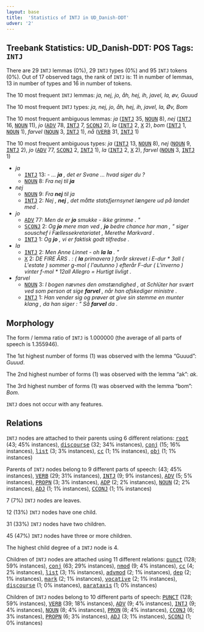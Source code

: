 ```yaml
---
layout: base
title:  'Statistics of INTJ in UD_Danish-DDT'
udver: '2'
---
```


## Treebank Statistics: UD_Danish-DDT: POS Tags: `INTJ`

There are 29 `INTJ` lemmas (0%), 29 `INTJ` types (0%) and 95 `INTJ` tokens (0%).
Out of 17 observed tags, the rank of `INTJ` is: 11 in number of lemmas, 13 in number of types and 16 in number of tokens.

The 10 most frequent `INTJ` lemmas: <em>ja, nej, jo, åh, hej, ih, javel, la, øv, Guuud</em>

The 10 most frequent `INTJ` types:  <em>ja, nej, jo, åh, hej, ih, javel, la, Øv, Bom</em>

The 10 most frequent ambiguous lemmas: <em>ja</em> (<tt><a href="da_ddt-pos-INTJ.html">INTJ</a></tt> 35, <tt><a href="da_ddt-pos-NOUN.html">NOUN</a></tt> 8), <em>nej</em> (<tt><a href="da_ddt-pos-INTJ.html">INTJ</a></tt> 16, <tt><a href="da_ddt-pos-NOUN.html">NOUN</a></tt> 11), <em>jo</em> (<tt><a href="da_ddt-pos-ADV.html">ADV</a></tt> 78, <tt><a href="da_ddt-pos-INTJ.html">INTJ</a></tt> 7, <tt><a href="da_ddt-pos-SCONJ.html">SCONJ</a></tt> 2), <em>la</em> (<tt><a href="da_ddt-pos-INTJ.html">INTJ</a></tt> 2, <tt><a href="da_ddt-pos-X.html">X</a></tt> 2), <em>bom</em> (<tt><a href="da_ddt-pos-INTJ.html">INTJ</a></tt> 1, <tt><a href="da_ddt-pos-NOUN.html">NOUN</a></tt> 1), <em>farvel</em> (<tt><a href="da_ddt-pos-NOUN.html">NOUN</a></tt> 3, <tt><a href="da_ddt-pos-INTJ.html">INTJ</a></tt> 1), <em>nå</em> (<tt><a href="da_ddt-pos-VERB.html">VERB</a></tt> 31, <tt><a href="da_ddt-pos-INTJ.html">INTJ</a></tt> 1)

The 10 most frequent ambiguous types:  <em>ja</em> (<tt><a href="da_ddt-pos-INTJ.html">INTJ</a></tt> 13, <tt><a href="da_ddt-pos-NOUN.html">NOUN</a></tt> 8), <em>nej</em> (<tt><a href="da_ddt-pos-NOUN.html">NOUN</a></tt> 9, <tt><a href="da_ddt-pos-INTJ.html">INTJ</a></tt> 2), <em>jo</em> (<tt><a href="da_ddt-pos-ADV.html">ADV</a></tt> 77, <tt><a href="da_ddt-pos-SCONJ.html">SCONJ</a></tt> 2, <tt><a href="da_ddt-pos-INTJ.html">INTJ</a></tt> 1), <em>la</em> (<tt><a href="da_ddt-pos-INTJ.html">INTJ</a></tt> 2, <tt><a href="da_ddt-pos-X.html">X</a></tt> 2), <em>farvel</em> (<tt><a href="da_ddt-pos-NOUN.html">NOUN</a></tt> 3, <tt><a href="da_ddt-pos-INTJ.html">INTJ</a></tt> 1)


* <em>ja</em>
  * <tt><a href="da_ddt-pos-INTJ.html">INTJ</a></tt> 13: <em>- ... <b>ja</b> , det er Svane ... hvad siger du ?</em>
  * <tt><a href="da_ddt-pos-NOUN.html">NOUN</a></tt> 8: <em>Fra nej til <b>ja</b></em>
* <em>nej</em>
  * <tt><a href="da_ddt-pos-NOUN.html">NOUN</a></tt> 9: <em>Fra <b>nej</b> til ja</em>
  * <tt><a href="da_ddt-pos-INTJ.html">INTJ</a></tt> 2: <em>Nej , <b>nej</b> , det måtte statsfjernsynet længere ud på landet med .</em>
* <em>jo</em>
  * <tt><a href="da_ddt-pos-ADV.html">ADV</a></tt> 77: <em>Men de er <b>jo</b> smukke - ikke grimme . "</em>
  * <tt><a href="da_ddt-pos-SCONJ.html">SCONJ</a></tt> 2: <em>Og <b>jo</b> mere man ved , <b>jo</b> bedre chance har man , " siger souschef i Fællessekretariatet , Merethe Markvard .</em>
  * <tt><a href="da_ddt-pos-INTJ.html">INTJ</a></tt> 1: <em>Og <b>jo</b> , vi er faktisk godt tilfredse .</em>
* <em>la</em>
  * <tt><a href="da_ddt-pos-INTJ.html">INTJ</a></tt> 2: <em>Men Anne Linnet - oh <b>la</b> <b>la</b> . "</em>
  * <tt><a href="da_ddt-pos-X.html">X</a></tt> 2: <em>DE FIRE ÅRS . : ( <b>la</b> primavera ) forår skrevet i E-dur * 3all ( L'estate ) sommer g-mol ( l'autunno ) efterår F-dur ( L'inverno ) vinter f-mol * 12all Allegro = Hurtigt livligt .</em>
* <em>farvel</em>
  * <tt><a href="da_ddt-pos-NOUN.html">NOUN</a></tt> 3: <em>I bogen nævnes den omstændighed , at Schlüter har svært ved som person at sige <b>farvel</b> , når han afskediger ministre .</em>
  * <tt><a href="da_ddt-pos-INTJ.html">INTJ</a></tt> 1: <em>Han vender sig og prøver at give sin stemme en munter klang , da han siger : " Så <b>farvel</b> da .</em>

## Morphology

The form / lemma ratio of `INTJ` is 1.000000 (the average of all parts of speech is 1.355946).

The 1st highest number of forms (1) was observed with the lemma “Guuud”: <em>Guuud</em>.

The 2nd highest number of forms (1) was observed with the lemma “ak”: <em>ak</em>.

The 3rd highest number of forms (1) was observed with the lemma “bom”: <em>Bom</em>.

`INTJ` does not occur with any features.


## Relations

`INTJ` nodes are attached to their parents using 6 different relations: <tt><a href="da_ddt-dep-root.html">root</a></tt> (43; 45% instances), <tt><a href="da_ddt-dep-discourse.html">discourse</a></tt> (32; 34% instances), <tt><a href="da_ddt-dep-conj.html">conj</a></tt> (15; 16% instances), <tt><a href="da_ddt-dep-list.html">list</a></tt> (3; 3% instances), <tt><a href="da_ddt-dep-cc.html">cc</a></tt> (1; 1% instances), <tt><a href="da_ddt-dep-obj.html">obj</a></tt> (1; 1% instances)

Parents of `INTJ` nodes belong to 9 different parts of speech:  (43; 45% instances), <tt><a href="da_ddt-pos-VERB.html">VERB</a></tt> (29; 31% instances), <tt><a href="da_ddt-pos-INTJ.html">INTJ</a></tt> (9; 9% instances), <tt><a href="da_ddt-pos-ADV.html">ADV</a></tt> (5; 5% instances), <tt><a href="da_ddt-pos-PROPN.html">PROPN</a></tt> (3; 3% instances), <tt><a href="da_ddt-pos-ADP.html">ADP</a></tt> (2; 2% instances), <tt><a href="da_ddt-pos-NOUN.html">NOUN</a></tt> (2; 2% instances), <tt><a href="da_ddt-pos-ADJ.html">ADJ</a></tt> (1; 1% instances), <tt><a href="da_ddt-pos-CCONJ.html">CCONJ</a></tt> (1; 1% instances)

7 (7%) `INTJ` nodes are leaves.

12 (13%) `INTJ` nodes have one child.

31 (33%) `INTJ` nodes have two children.

45 (47%) `INTJ` nodes have three or more children.

The highest child degree of a `INTJ` node is 4.

Children of `INTJ` nodes are attached using 11 different relations: <tt><a href="da_ddt-dep-punct.html">punct</a></tt> (128; 59% instances), <tt><a href="da_ddt-dep-conj.html">conj</a></tt> (63; 29% instances), <tt><a href="da_ddt-dep-nmod.html">nmod</a></tt> (9; 4% instances), <tt><a href="da_ddt-dep-cc.html">cc</a></tt> (4; 2% instances), <tt><a href="da_ddt-dep-list.html">list</a></tt> (3; 1% instances), <tt><a href="da_ddt-dep-advmod.html">advmod</a></tt> (2; 1% instances), <tt><a href="da_ddt-dep-dep.html">dep</a></tt> (2; 1% instances), <tt><a href="da_ddt-dep-mark.html">mark</a></tt> (2; 1% instances), <tt><a href="da_ddt-dep-vocative.html">vocative</a></tt> (2; 1% instances), <tt><a href="da_ddt-dep-discourse.html">discourse</a></tt> (1; 0% instances), <tt><a href="da_ddt-dep-parataxis.html">parataxis</a></tt> (1; 0% instances)

Children of `INTJ` nodes belong to 10 different parts of speech: <tt><a href="da_ddt-pos-PUNCT.html">PUNCT</a></tt> (128; 59% instances), <tt><a href="da_ddt-pos-VERB.html">VERB</a></tt> (39; 18% instances), <tt><a href="da_ddt-pos-ADV.html">ADV</a></tt> (9; 4% instances), <tt><a href="da_ddt-pos-INTJ.html">INTJ</a></tt> (9; 4% instances), <tt><a href="da_ddt-pos-NOUN.html">NOUN</a></tt> (8; 4% instances), <tt><a href="da_ddt-pos-PRON.html">PRON</a></tt> (8; 4% instances), <tt><a href="da_ddt-pos-CCONJ.html">CCONJ</a></tt> (6; 3% instances), <tt><a href="da_ddt-pos-PROPN.html">PROPN</a></tt> (6; 3% instances), <tt><a href="da_ddt-pos-ADJ.html">ADJ</a></tt> (3; 1% instances), <tt><a href="da_ddt-pos-SCONJ.html">SCONJ</a></tt> (1; 0% instances)

